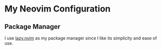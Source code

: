 # My Neovim Configuration



## Package Manager

I use [lazy.nvim](https://github.com/folke/lazy.nvim) as my package manager since I like its simplicity and ease of use.
